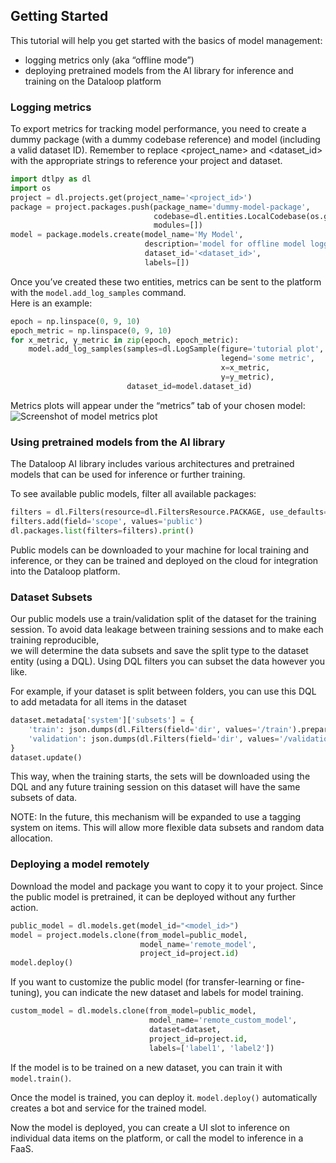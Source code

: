 ## Getting Started  
  
This tutorial will help you get started with the basics of model management:  
* logging metrics only (aka “offline mode”)  
* deploying pretrained models from the AI library for inference and training on the Dataloop platform  
  
### Logging metrics  
To export metrics for tracking model performance, you need to create a dummy package (with a dummy codebase reference) and model (including a valid dataset ID). Remember to replace <project_name> and <dataset_id> with the appropriate strings to reference your project and dataset.  
  

```python
import dtlpy as dl
import os
project = dl.projects.get(project_name='<project_id>')
package = project.packages.push(package_name='dummy-model-package',
                                codebase=dl.entities.LocalCodebase(os.getcwd()),
                                modules=[])
model = package.models.create(model_name='My Model',
                              description='model for offline model logging',
                              dataset_id='<dataset_id>',
                              labels=[])
```
  
Once you’ve created these two entities, metrics can be sent to the platform with the `model.add_log_samples` command.  
Here is an example:  

```python
epoch = np.linspace(0, 9, 10)
epoch_metric = np.linspace(0, 9, 10)
for x_metric, y_metric in zip(epoch, epoch_metric):
    model.add_log_samples(samples=dl.LogSample(figure='tutorial plot',
                                               legend='some metric',
                                               x=x_metric,
                                               y=y_metric),
                          dataset_id=model.dataset_id)
```
Metrics plots will appear under the “metrics” tab of your chosen model:  
![Screenshot of model metrics plot](https://github.com/dataloop-ai/dtlpy-documentation/blob/model_mgmt_3/assets/images/model_management/metrics_example.png)  
  
### Using pretrained models from the AI library  
  
The Dataloop AI library includes various architectures and pretrained models that can be used for inference or further training.  
  
To see available public models, filter all available packages:  
  

```python
filters = dl.Filters(resource=dl.FiltersResource.PACKAGE, use_defaults=False)
filters.add(field='scope', values='public')
dl.packages.list(filters=filters).print()
```
Public models can be downloaded to your machine for local training and inference, or they can be trained and deployed on the cloud for integration into the Dataloop platform.  
  
### Dataset Subsets  
Our public models use a train/validation split of the dataset for the training session. To avoid data leakage between training sessions and to make each training reproducible,  
we will determine the data subsets and save the split type to the dataset entity (using a DQL). Using DQL filters you can subset the data however you like.  
  
For example, if your dataset is split between folders, you can use this DQL to add metadata for all items in the dataset  

```python
dataset.metadata['system']['subsets'] = {
    'train': json.dumps(dl.Filters(field='dir', values='/train').prepare()),
    'validation': json.dumps(dl.Filters(field='dir', values='/validation').prepare()),
}
dataset.update()
```
This way, when the training starts, the sets will be downloaded using the DQL and any future training session on this dataset will have the same subsets of data.  
  
NOTE: In the future, this mechanism will be expanded to use a tagging system on items. This will allow more flexible data subsets and random data allocation.  
  
  
### Deploying a model remotely  
  
Download the model and package you want to copy it to your project. Since the public model is pretrained, it can be deployed without any further action.  
  

```python
public_model = dl.models.get(model_id="<model_id>")
model = project.models.clone(from_model=public_model,
                             model_name='remote_model',
                             project_id=project.id)
model.deploy()
```
If you want to customize the public model (for transfer-learning or fine-tuning), you can indicate the new dataset and labels for model training.  
  

```python
custom_model = dl.models.clone(from_model=public_model,
                               model_name='remote_custom_model',
                               dataset=dataset,
                               project_id=project.id,
                               labels=['label1', 'label2'])
```
If the model is to be trained on a new dataset, you can train it with `model.train()`.  
  
Once the model is trained, you can deploy it. `model.deploy()` automatically creates a bot and service for the trained model.  
  
Now the model is deployed, you can create a UI slot to inference on individual data items on the platform, or call the model to inference in a FaaS.  

